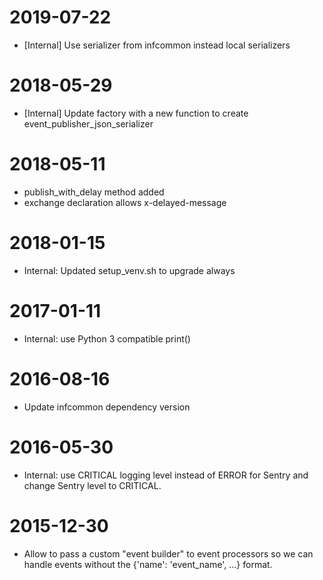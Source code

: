 2019-07-22
==========
* [Internal] Use serializer from infcommon instead local serializers


2018-05-29
==========
* [Internal] Update factory with a new function to create event_publisher_json_serializer

2018-05-11
==========
* publish_with_delay method added
* exchange declaration allows x-delayed-message

2018-01-15
==========
* Internal: Updated setup_venv.sh to upgrade always

2017-01-11
==========
* Internal: use Python 3 compatible print()

2016-08-16
==========
* Update infcommon dependency version

2016-05-30
==========
* Internal: use CRITICAL logging level instead of ERROR for Sentry and change Sentry level to CRITICAL.

2015-12-30
==========
* Allow to pass a custom "event builder" to event processors so we can handle events without the {'name': 'event_name', ...} format.
